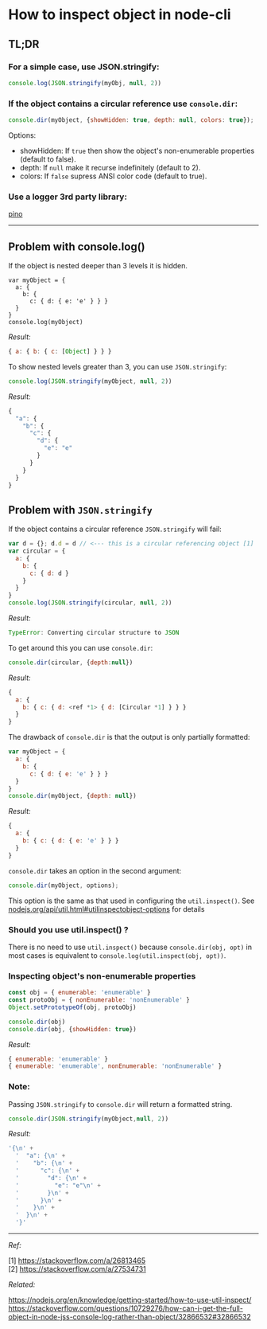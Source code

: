 # How to inspect object in node-cli

## TL;DR

### For a simple case, use JSON.stringify:

```js
console.log(JSON.stringify(myObj, null, 2))
```

### If the object contains a circular reference use `console.dir`:

```js
console.dir(myObject, {showHidden: true, depth: null, colors: true});
```

Options:
- showHidden: If `true` then show the object's non-enumerable properties (default to false).
- depth: If `null` make it recurse indefinitely (default to 2).
- colors: If `false` supress ANSI color code (default to true).


### Use a logger 3rd party library:

[pino](https://getpino.io/#/)


---

## Problem with console.log()

If the object is nested deeper than 3 levels it is hidden.

```
var myObject = {
  a: {
    b: {
      c: { d: { e: 'e' } } }
  }
}
console.log(myObject)
```

*Result:*

```js
{ a: { b: { c: [Object] } } }
```

To show nested levels greater than 3, you can use `JSON.stringify`:

```js
console.log(JSON.stringify(myObject, null, 2))
```
*Result:*

```js
{
  "a": {
    "b": {
      "c": {
        "d": {
          "e": "e"
        }
      }
    }
  }
}
```

## Problem with `JSON.stringify`

If the object contains a circular reference `JSON.stringify` will fail:

  ```js
  var d = {}; d.d = d // <--- this is a circular referencing object [1]
  var circular = {
    a: {
      b: {
        c: { d: d }
      }
    }
  }
  console.log(JSON.stringify(circular, null, 2))
  ```

 *Result:*

  ```js
  TypeError: Converting circular structure to JSON
  ```

To get around this you can use `console.dir`:

```js
console.dir(circular, {depth:null})
```

*Result:*
```js
{
  a: {
    b: { c: { d: <ref *1> { d: [Circular *1] } } }
  }
}
```

The drawback of `console.dir` is that the output is only partially formatted:

```js
var myObject = {
  a: {
    b: {
      c: { d: { e: 'e' } } }
  }
}
console.dir(myObject, {depth: null})
```

*Result:*
```js
{
  a: {
    b: { c: { d: { e: 'e' } } }
  }
}
```


`console.dir` takes an option in the second argument:

```js
console.dir(myObject, options);
```

This option is the same as that used in configuring the `util.inspect()`. See [nodejs.org/api/util.html#utilinspectobject-options](https://nodejs.org/api/util.html#utilinspectobject-options) for details

### Should you use util.inspect() ?

  There is no need to use `util.inspect()` because `console.dir(obj, opt)` in most cases is equivalent to `console.log(util.inspect(obj, opt))`.

### Inspecting object's non-enumerable properties


```js
const obj = { enumerable: 'enumerable' }
const protoObj = { nonEnumerable: 'nonEnumerable' }
Object.setPrototypeOf(obj, protoObj)

console.dir(obj)
console.dir(obj, {showHidden: true})
```
*Result:*
```js
{ enumerable: 'enumerable' }
{ enumerable: 'enumerable', nonEnumerable: 'nonEnumerable' }
```



### Note:

Passing `JSON.stringify` to `console.dir` will return a formatted string.

```js
console.dir(JSON.stringify(myObject,null, 2))
```

*Result:*

```js
'{\n' +
  '  "a": {\n' +
  '    "b": {\n' +
  '      "c": {\n' +
  '        "d": {\n' +
  '          "e": "e"\n' +
  '        }\n' +
  '      }\n' +
  '    }\n' +
  '  }\n' +
  '}'
```



---
*Ref:*

[1] https://stackoverflow.com/a/26813465 <br>
[2] https://stackoverflow.com/a/27534731 <br>

*Related:*

https://nodejs.org/en/knowledge/getting-started/how-to-use-util-inspect/ <br>
https://stackoverflow.com/questions/10729276/how-can-i-get-the-full-object-in-node-jss-console-log-rather-than-object/32866532#32866532 <br>




